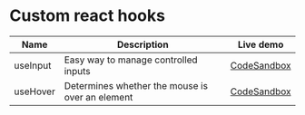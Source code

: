 # Custom react hooks

| Name | Description | Live demo |
| - | - | - |
| useInput | Easy way to manage controlled inputs | [CodeSandbox](https://codesandbox.io/p/sandbox/useinput-j64ln6?file=%2Fsrc%2FApp.js%3A6%2C28) |
| useHover | Determines whether the mouse is over an element | [CodeSandbox](https://codesandbox.io/p/sandbox/usehover-fqr9rm?file=%2Fsrc%2FApp.js%3A15%2C74) |

